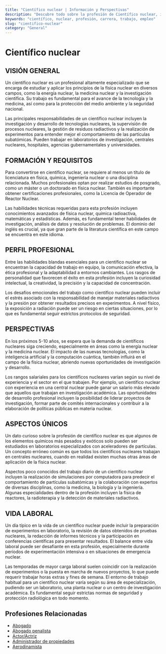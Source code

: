 ```yaml
---
title: "Científico nuclear | Información y Perspectivas"
description: "Descubre todo sobre la profesión de Científico nuclear, incluyendo responsabilidades, requisitos y oportunidades."
keywords: "científico, nuclear, profesión, carrera, trabajo, empleo"
slug: "cientifico-nuclear"
category: "General"
---
```


# Científico nuclear

## VISIÓN GENERAL

Un científico nuclear es un profesional altamente especializado que se encarga de estudiar y aplicar los principios de la física nuclear en diversos campos, como la energía nuclear, la medicina nuclear y la investigación científica. Su trabajo es fundamental para el avance de la tecnología y la medicina, así como para la protección del medio ambiente y la seguridad nacional.

Las principales responsabilidades de un científico nuclear incluyen la investigación y desarrollo de tecnologías nucleares, la supervisión de procesos nucleares, la gestión de residuos radiactivos y la realización de experimentos para entender mejor el comportamiento de las partículas subatómicas. Pueden trabajar en laboratorios de investigación, centrales nucleares, hospitales, agencias gubernamentales y universidades.

## FORMACIÓN Y REQUISITOS

Para convertirse en científico nuclear, se requiere al menos un título de licenciatura en física, química, ingeniería nuclear o una disciplina relacionada. Muchos profesionales optan por realizar estudios de posgrado, como un máster o un doctorado en física nuclear. También es importante obtener certificaciones profesionales, como la Licencia de Operador de Reactor Nuclear.

Las habilidades técnicas requeridas para esta profesión incluyen conocimientos avanzados de física nuclear, química radioactiva, matemáticas y estadísticas. Además, es fundamental tener habilidades de investigación, análisis de datos y resolución de problemas. El dominio del inglés es crucial, ya que gran parte de la literatura científica en este campo se encuentra en este idioma.

## PERFIL PROFESIONAL

Entre las habilidades blandas esenciales para un científico nuclear se encuentran la capacidad de trabajo en equipo, la comunicación efectiva, la ética profesional y la adaptabilidad a entornos cambiantes. Los rasgos de personalidad que favorecen el éxito en esta profesión incluyen la curiosidad intelectual, la creatividad, la precisión y la capacidad de concentración.

Los desafíos emocionales del trabajo como científico nuclear pueden incluir el estrés asociado con la responsabilidad de manejar materiales radiactivos y la presión por obtener resultados precisos en experimentos. A nivel físico, la exposición a radiación puede ser un riesgo en ciertas situaciones, por lo que es fundamental seguir estrictos protocolos de seguridad.

## PERSPECTIVAS

En los próximos 5-10 años, se espera que la demanda de científicos nucleares siga creciendo, especialmente en áreas como la energía nuclear y la medicina nuclear. El impacto de las nuevas tecnologías, como la inteligencia artificial y la computación cuántica, también influirá en el campo de la física nuclear, abriendo nuevas oportunidades de investigación y desarrollo.

Los rangos salariales para los científicos nucleares varían según su nivel de experiencia y el sector en el que trabajen. Por ejemplo, un científico nuclear con experiencia en una central nuclear puede ganar un salario más elevado que aquellos que trabajan en investigación académica. Las oportunidades de desarrollo profesional incluyen la posibilidad de liderar proyectos de investigación, formar parte de comités internacionales y contribuir a la elaboración de políticas públicas en materia nuclear.

## ASPECTOS ÚNICOS

Un dato curioso sobre la profesión de científico nuclear es que algunos de los elementos químicos más pesados y exóticos solo pueden ser estudiados en laboratorios especializados con aceleradores de partículas. Un concepto erróneo común es que todos los científicos nucleares trabajan en centrales nucleares, cuando en realidad existen muchas otras áreas de aplicación de la física nuclear.

Aspectos poco conocidos del trabajo diario de un científico nuclear incluyen la realización de simulaciones por computadora para predecir el comportamiento de partículas subatómicas y la colaboración con expertos de diversas disciplinas, como la medicina, la biología y la ingeniería. Algunas especialidades dentro de la profesión incluyen la física de reactores, la radioterapia y la detección de materiales radiactivos.

## VIDA LABORAL

Un día típico en la vida de un científico nuclear puede incluir la preparación de experimentos en laboratorio, la revisión de datos obtenidos de pruebas nucleares, la redacción de informes técnicos y la participación en conferencias científicas para presentar resultados. El balance entre vida laboral puede ser desafiante en esta profesión, especialmente durante períodos de experimentación intensiva o en situaciones de emergencia nuclear.

Las temporadas de mayor carga laboral suelen coincidir con la realización de experimentos o la puesta en marcha de nuevos proyectos, lo que puede requerir trabajar horas extras y fines de semana. El entorno de trabajo habitual para un científico nuclear varía según su área de especialización, pudiendo ser un laboratorio, una planta nuclear o un centro de investigación académica. Es fundamental seguir estrictas normas de seguridad y protección radiológica en todo momento.
## Profesiones Relacionadas

- [Abogado](/profesiones/abogado/)
- [Abogado penalista](/profesiones/abogado-penalista/)
- [Actor/Actriz](/profesiones/actor-actriz/)
- [Administrador de propiedades](/profesiones/administrador-de-propiedades/)
- [Aerodinamista](/profesiones/aerodinamista/)

